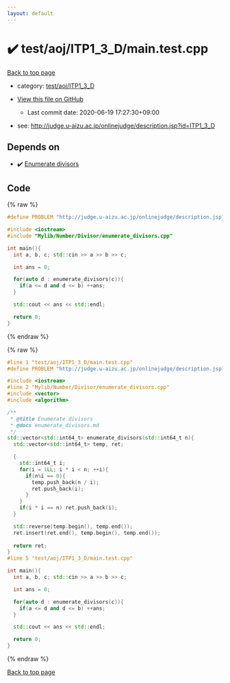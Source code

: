 ```yaml
---
layout: default
---
```


<!-- mathjax config similar to math.stackexchange -->
<script type="text/javascript" async
  src="https://cdnjs.cloudflare.com/ajax/libs/mathjax/2.7.5/MathJax.js?config=TeX-MML-AM_CHTML">
</script>
<script type="text/x-mathjax-config">
  MathJax.Hub.Config({
    TeX: { equationNumbers: { autoNumber: "AMS" }},
    tex2jax: {
      inlineMath: [ ['$','$'] ],
      processEscapes: true
    },
    "HTML-CSS": { matchFontHeight: false },
    displayAlign: "left",
    displayIndent: "2em"
  });
</script>

<script type="text/javascript" src="https://cdnjs.cloudflare.com/ajax/libs/jquery/3.4.1/jquery.min.js"></script>
<script src="https://cdn.jsdelivr.net/npm/jquery-balloon-js@1.1.2/jquery.balloon.min.js" integrity="sha256-ZEYs9VrgAeNuPvs15E39OsyOJaIkXEEt10fzxJ20+2I=" crossorigin="anonymous"></script>
<script type="text/javascript" src="../../../../assets/js/copy-button.js"></script>
<link rel="stylesheet" href="../../../../assets/css/copy-button.css" />


# :heavy_check_mark: test/aoj/ITP1_3_D/main.test.cpp

<a href="../../../../index.html">Back to top page</a>

* category: <a href="../../../../index.html#8d38fbe7bd169996a63c214260a5e34a">test/aoj/ITP1_3_D</a>
* <a href="{{ site.github.repository_url }}/blob/master/test/aoj/ITP1_3_D/main.test.cpp">View this file on GitHub</a>
    - Last commit date: 2020-06-19 17:27:30+09:00


* see: <a href="http://judge.u-aizu.ac.jp/onlinejudge/description.jsp?id=ITP1_3_D">http://judge.u-aizu.ac.jp/onlinejudge/description.jsp?id=ITP1_3_D</a>


## Depends on

* :heavy_check_mark: <a href="../../../../library/Mylib/Number/Divisor/enumerate_divisors.cpp.html">Enumerate divisors</a>


## Code

<a id="unbundled"></a>
{% raw %}
```cpp
#define PROBLEM "http://judge.u-aizu.ac.jp/onlinejudge/description.jsp?id=ITP1_3_D"

#include <iostream>
#include "Mylib/Number/Divisor/enumerate_divisors.cpp"

int main(){
  int a, b, c; std::cin >> a >> b >> c;

  int ans = 0;

  for(auto d : enumerate_divisors(c)){
    if(a <= d and d <= b) ++ans;
  }

  std::cout << ans << std::endl;

  return 0;
}

```
{% endraw %}

<a id="bundled"></a>
{% raw %}
```cpp
#line 1 "test/aoj/ITP1_3_D/main.test.cpp"
#define PROBLEM "http://judge.u-aizu.ac.jp/onlinejudge/description.jsp?id=ITP1_3_D"

#include <iostream>
#line 2 "Mylib/Number/Divisor/enumerate_divisors.cpp"
#include <vector>
#include <algorithm>

/**
 * @title Enumerate divisors
 * @docs enumerate_divisors.md
 */
std::vector<std::int64_t> enumerate_divisors(std::int64_t n){
  std::vector<std::int64_t> temp, ret;

  {
    std::int64_t i;
    for(i = 1LL; i * i < n; ++i){
      if(n%i == 0){
        temp.push_back(n / i);
        ret.push_back(i);
      }
    }
    if(i * i == n) ret.push_back(i);
  }

  std::reverse(temp.begin(), temp.end());
  ret.insert(ret.end(), temp.begin(), temp.end());
  
  return ret;
}
#line 5 "test/aoj/ITP1_3_D/main.test.cpp"

int main(){
  int a, b, c; std::cin >> a >> b >> c;

  int ans = 0;

  for(auto d : enumerate_divisors(c)){
    if(a <= d and d <= b) ++ans;
  }

  std::cout << ans << std::endl;

  return 0;
}

```
{% endraw %}

<a href="../../../../index.html">Back to top page</a>

